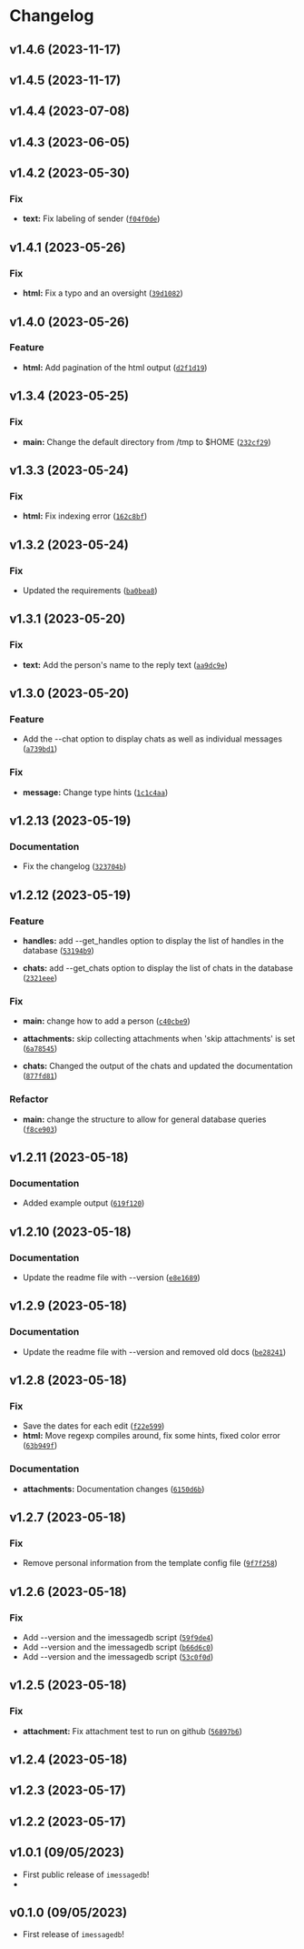 # Changelog

<!--next-version-placeholder-->

## v1.4.6 (2023-11-17)


## v1.4.5 (2023-11-17)


## v1.4.4 (2023-07-08)


## v1.4.3 (2023-06-05)


## v1.4.2 (2023-05-30)
### Fix
* **text:** Fix labeling of sender ([`f04f0de`](https://github.com/xevg/imessagedb/commit/f04f0de59ffd1ed81f48ee9194d72fd8290dd677))

## v1.4.1 (2023-05-26)
### Fix
* **html:** Fix a typo and an oversight ([`39d1082`](https://github.com/xevg/imessagedb/commit/39d10828fc44ff9744424bd6f7a77c4e7323489e))

## v1.4.0 (2023-05-26)
### Feature
* **html:** Add pagination of the html output ([`d2f1d19`](https://github.com/xevg/imessagedb/commit/d2f1d19ebc7b5a417d87c466bc7f0da9fbb81765))

## v1.3.4 (2023-05-25)
### Fix
* **main:** Change the default directory from /tmp to $HOME ([`232cf29`](https://github.com/xevg/imessagedb/commit/232cf29ef2ade339c4f75f7826123c03f86f0d68))

## v1.3.3 (2023-05-24)
### Fix
* **html:** Fix indexing error ([`162c8bf`](https://github.com/xevg/imessagedb/commit/162c8bf92071e42a93a557b04feaa2c00a548836))

## v1.3.2 (2023-05-24)
### Fix
* Updated the requirements ([`ba0bea8`](https://github.com/xevg/imessagedb/commit/ba0bea8bd86ec11e40afbecb569e23b713707aef))

## v1.3.1 (2023-05-20)
### Fix
* **text:** Add the person's name to the reply text ([`aa9dc9e`](https://github.com/xevg/imessagedb/commit/aa9dc9e5f6cb4871ba5c5c8d7f28e610b77b5725))

## v1.3.0 (2023-05-20)
### Feature
* Add the --chat option to display chats as well as individual messages ([`a739bd1`](https://github.com/xevg/imessagedb/commit/a739bd12bfe76d32cd13f7ab8e37c44539aa4e81))

### Fix
* **message:** Change type hints ([`1c1c4aa`](https://github.com/xevg/imessagedb/commit/1c1c4aa9a16d15a69f2de48175f82d800c210cc7))

## v1.2.13 (2023-05-19)
### Documentation
* Fix the changelog ([`323704b`](https://github.com/xevg/imessagedb/commit/323704b45200d9e51a386f8ee59d450a85e86698))

## v1.2.12 (2023-05-19)
### Feature

* **handles:** add --get_handles option to display the list of handles in the database ([`53194b9`](https://github.com/xevg/imessagedb/commit/53194b965dfb85a503748c79579f1048608aa020))
 
* **chats:** add --get_chats option to display the list of chats in the database ([`2321eee`](https://github.com/xevg/imessagedb/commit/2321eee149b53ba28b5358e380d9a19b08beaa8f))


### Fix

* **main:** change how to add a person ([`c40cbe9`](https://github.com/xevg/imessagedb/commit/c40cbe972a37bbb27d28ca967a5a8dd9ce9c9786))

* **attachments:** skip collecting attachments when 'skip attachments' is set ([`6a78545`](https://github.com/xevg/imessagedb/commit/6a785459cefacfb96c7832270b49fc27c1333cbc))

* **chats:** Changed the output of the chats and updated the documentation ([`877fd81`](https://github.com/xevg/imessagedb/commit/877fd8172038e16300b10a23db4907df2573c565))
 
### Refactor

* **main:** change the structure to allow for general database queries ([`f8ce903`](https://github.com/xevg/imessagedb/commit/f8ce9031963f9dad07f3eb9aa2af9cc714c9ebcd))


## v1.2.11 (2023-05-18)
### Documentation
* Added example output ([`619f120`](https://github.com/xevg/imessagedb/commit/619f12093140ad369dd952c82d4daa8a3a46511d))

## v1.2.10 (2023-05-18)
### Documentation
* Update the readme file with --version ([`e8e1689`](https://github.com/xevg/imessagedb/commit/e8e1689c5622e63cb5f4556663a6b0733f544d58))

## v1.2.9 (2023-05-18)
### Documentation
* Update the readme file with --version and removed old docs ([`be28241`](https://github.com/xevg/imessagedb/commit/be282410fdca1ffd15838eb928b3273f3448ca93))

## v1.2.8 (2023-05-18)
### Fix
* Save the dates for each edit ([`f22e599`](https://github.com/xevg/imessagedb/commit/f22e599d59dcc1041ef66b6a4780f0ef63ac7ab5))
* **html:** Move regexp compiles around, fix some hints, fixed color error ([`63b949f`](https://github.com/xevg/imessagedb/commit/63b949fae7dc4b71b1d765aa88c5b4950273c772))

### Documentation
* **attachments:** Documentation changes ([`6150d6b`](https://github.com/xevg/imessagedb/commit/6150d6b5d2aeabe5c6ceca1122a76e171c0d231c))

## v1.2.7 (2023-05-18)
### Fix
* Remove personal information from the template config file ([`9f7f258`](https://github.com/xevg/imessagedb/commit/9f7f2581163f6d5efd7db20f7c25587ace8beb7f))

## v1.2.6 (2023-05-18)
### Fix
* Add --version and the imessagedb script ([`59f9de4`](https://github.com/xevg/imessagedb/commit/59f9de47c0016f3ac6d4013629af65927d347347))
* Add --version and the imessagedb script ([`b66d6c0`](https://github.com/xevg/imessagedb/commit/b66d6c03da1992b87aee443583aa4c805de092a1))
* Add --version and the imessagedb script ([`53c0f0d`](https://github.com/xevg/imessagedb/commit/53c0f0db5899ce08f997d3a12976d576aff38faf))

## v1.2.5 (2023-05-18)
### Fix
* **attachment:** Fix attachment test to run on github ([`56897b6`](https://github.com/xevg/imessagedb/commit/56897b692ebc7bcae99ecee8267c412820033790))

## v1.2.4 (2023-05-18)


## v1.2.3 (2023-05-17)


## v1.2.2 (2023-05-17)


## v1.0.1 (09/05/2023)

- First public release of `imessagedb`!
- 
## v0.1.0 (09/05/2023)

- First release of `imessagedb`!